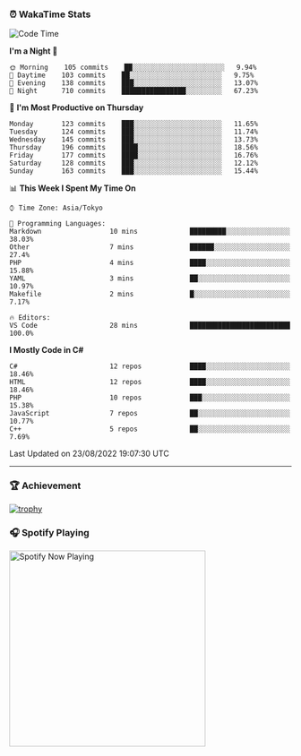 ### ⏰ WakaTime Stats


<!--START_SECTION:waka-->
![Code Time](http://img.shields.io/badge/Code%20Time-487%20hrs%206%20mins-blue)

**I'm a Night 🦉** 

```text
🌞 Morning    105 commits    ██░░░░░░░░░░░░░░░░░░░░░░░   9.94% 
🌆 Daytime    103 commits    ██░░░░░░░░░░░░░░░░░░░░░░░   9.75% 
🌃 Evening    138 commits    ███░░░░░░░░░░░░░░░░░░░░░░   13.07% 
🌙 Night      710 commits    ████████████████░░░░░░░░░   67.23%

```
📅 **I'm Most Productive on Thursday** 

```text
Monday       123 commits    ███░░░░░░░░░░░░░░░░░░░░░░   11.65% 
Tuesday      124 commits    ███░░░░░░░░░░░░░░░░░░░░░░   11.74% 
Wednesday    145 commits    ███░░░░░░░░░░░░░░░░░░░░░░   13.73% 
Thursday     196 commits    ████░░░░░░░░░░░░░░░░░░░░░   18.56% 
Friday       177 commits    ████░░░░░░░░░░░░░░░░░░░░░   16.76% 
Saturday     128 commits    ███░░░░░░░░░░░░░░░░░░░░░░   12.12% 
Sunday       163 commits    ███░░░░░░░░░░░░░░░░░░░░░░   15.44%

```


📊 **This Week I Spent My Time On** 

```text
⌚︎ Time Zone: Asia/Tokyo

💬 Programming Languages: 
Markdown                 10 mins             █████████░░░░░░░░░░░░░░░░   38.03% 
Other                    7 mins              ██████░░░░░░░░░░░░░░░░░░░   27.4% 
PHP                      4 mins              ████░░░░░░░░░░░░░░░░░░░░░   15.88% 
YAML                     3 mins              ██░░░░░░░░░░░░░░░░░░░░░░░   10.97% 
Makefile                 2 mins              █░░░░░░░░░░░░░░░░░░░░░░░░   7.17%

🔥 Editors: 
VS Code                  28 mins             █████████████████████████   100.0%

```

**I Mostly Code in C#** 

```text
C#                       12 repos            ████░░░░░░░░░░░░░░░░░░░░░   18.46% 
HTML                     12 repos            ████░░░░░░░░░░░░░░░░░░░░░   18.46% 
PHP                      10 repos            ███░░░░░░░░░░░░░░░░░░░░░░   15.38% 
JavaScript               7 repos             ██░░░░░░░░░░░░░░░░░░░░░░░   10.77% 
C++                      5 repos             ██░░░░░░░░░░░░░░░░░░░░░░░   7.69%

```



 Last Updated on 23/08/2022 19:07:30 UTC
<!--END_SECTION:waka-->

---

### 🏆 Achievement

[![trophy](https://github-profile-trophy.vercel.app/?username=Slime-hatena&theme=flat&no-bg=true&no-frame=true&column=8)](https://github.com/ryo-ma/github-profile-trophy)

### 🎧 Spotify Playing

[<img src="https://spotify-now-playing-slime-hatena.vercel.app/api/spotify-playing" alt="Spotify Now Playing" width="350" />](https://open.spotify.com/user/slime_hatena)

<!--
**Slime-hatena/Slime-hatena** is a ✨ _special_ ✨ repository because its `README.md` (this file) appears on your GitHub profile.

Here are some ideas to get you started:

- 🔭 I’m currently working on ...
- 🌱 I’m currently learning ...
- 👯 I’m looking to collaborate on ...
- 🤔 I’m looking for help with ...
- 💬 Ask me about ...
- 📫 How to reach me: ...
- 😄 Pronouns: ...
- ⚡ Fun fact: ...
-->
